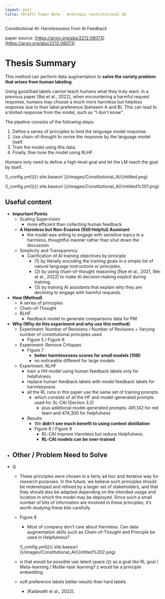 ```yaml
---
layout: post
title: (Draft) Paper Note - Anthropic Constitutional AI
---
```


Constitutional AI: Harmlessness from AI Feedback

paper source: [https://arxiv.org/abs/2212.08073](https://arxiv.org/abs/2212.08073)


# Thesis Summary

This method can perform data augmentation to **solve the variety problem that arises from human labeling**.

Using good/bad labels cannot teach humans what they truly want. In a previous paper [Bai et al., 2022], when encountering a harmful request response, humans may choose a much more harmless but helpless response due to their label preference (between A and B). This can lead to a limited response from the model, such as "I don't know".

The pipeline consists of the following steps:

1. Define a series of principles to limit the language model response.
2. Use chain-of-thought to revise the response by the language model itself.
3. Train the model using this data.
4. Finally, fine-tune the model using RLHF.

Humans only need to define a high-level goal and let the LM reach the goal by itself..

![_config.yml]({{ site.baseurl }}/images/Constitutional_AI/Untitled.png)

![_config.yml]({{ site.baseurl }}/images/Constitutional_AI/Untitled%201.png)

## Useful content

- **Important Points**
    - Scaling Supervision
        - more efficient than collecting human feedback
    - **A Harmless but Non-Evasive (Still Helpful) Assistant**
        - the model was willing to engage with sensitive topics in a harmless, thoughtful manner rather than shut down the discussion
    - Simplicity and Transparency
        - Clarification of AI training objectives by principle
            - (1) by literally encoding the training goals in a simple list of natural language instructions or principles,
            - (2) by using chain-of-thought reasoning [Nye et al., 2021, Wei et al., 2022] to make AI decision making explicit during training,
            - (3) by training AI assistants that explain why they are declining to engage with harmful requests.
- **How (Method)**
    - A series of principles
    - Chain-of-Thought
    - RLHF
        - feedback model to generate comparisons data for PM
- **Why (Why do this experiment and why use this method)**
    - Experiment: Number of Revisions / Number of Revisions + Varying number of constitutional principles used
        - Figure 5 / Figure 6
    - Experiment: Remove Critiques
        - Figure 7
            - **better harmlessness scores for small models (10B)**
            - no noticeable different for large models
    - Experiment: RLHF
        - train a HH model using human feedback labels only for helpfulness
        - replace human feedback labels with model feedback labels for harmlessness
        - all the RL runs in this paper use the same set of training prompts
            - which consists of all the HF and model-generated prompts used for SL-CAI (Section 3.2)
                - plus additional model-generated prompts: 491,142 for red team and 474,300 for helpfulness
        - Results
            - We **didn’t see much benefit to using context distillation**
            - Figure 8 / Figure 9
                - RL-CAI improve Harmless but reduce Helpfulness.
                - **RL-CAI models can be over-trained**
- **Other / Problem Need to Solve**
    - 
- Q
    - These principles were chosen in a fairly ad hoc and iterative way for research purposes. In the future, we believe such principles should be redeveloped and refined by a larger set of stakeholders, and that they should also be adapted depending on the intended usage and location in which the model may be deployed. Since such a small number of bits of information are involved in these principles, it’s worth studying these bits carefully
    - Figure 8
        - Most of company don’t care about Harmless. Can data augmentation skills such as Chain-of-Thought and Principle be used in Helpfulness?
        
        ![_config.yml]({{ site.baseurl }}/images/Constitutional_AI/Untitled%202.png)
        
    - is that would be possible use latent space (z) as a goal like RL goal / Meta-learning / Mulite-task learning? z would be a principle embedding
    - soft preference labels better results than hard labels
        - [Kadavath et al., 2022].

